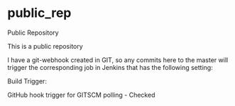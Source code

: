 # public_rep
Public Repository

This is a public repository

I have a git-webhook created in GIT, so any commits here to the master will trigger the corresponding job in Jenkins 
that has the following setting:

Build Trigger:

GitHub hook trigger for GITSCM polling - Checked
